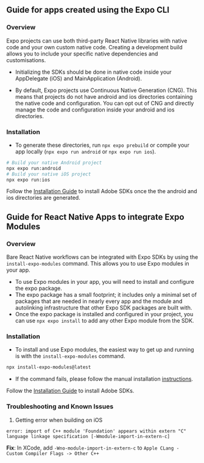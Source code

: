 ## Guide for apps created using the Expo CLI

### Overview
Expo projects can use both third-party React Native libraries with native code and your own custom native code. Creating a development build allows you to include your specific native dependencies and customisations.

- Initializing the SDKs should be done in native code inside your AppDelegate (iOS) and MainApplication (Android). 

- By default, Expo projects use Continuous Native Generation (CNG). This means that projects do not have android and ios directories containing the native code and configuration. You can opt out of CNG and directly manage the code and configuration inside your android and ios directories.

### Installation

- To generate these directories, run `npx expo prebuild` or compile your app locally (`npx expo run android` or `npx expo run ios`).

```bash
# Build your native Android project
npx expo run:android
# Build your native iOS project
npx expo run:ios
```

Follow the [Installation Guide](../README.md#Installation) to install Adobe SDKs once the the android and ios directories are generated.

## Guide for React Native Apps to integrate Expo Modules

### Overview
Bare React Native workflows can be integrated with Expo SDKs by using the `install-expo-modules` command. This allows you to use Expo modules in your app.
- To use Expo modules in your app, you will need to install and configure the expo package.
- The expo package has a small footprint; it includes only a minimal set of packages that are needed in nearly every app and the module and autolinking infrastructure that other Expo SDK packages are built with.
- Once the expo package is installed and configured in your project, you can use `npx expo install` to add any other Expo module from the SDK.

### Installation
- To install and use Expo modules, the easiest way to get up and running is with the `install-expo-modules` command.
```bash
npx install-expo-modules@latest
```
- If the command fails, please follow the manual installation [instructions](https://docs.expo.dev/bare/installing-expo-modules/#manual-installation).

Follow the [Installation Guide](../README.md#Installation) to install Adobe SDKs.

### Troubleshooting and Known Issues
1. Getting error when building on iOS
```xcode
error: import of C++ module 'Foundation' appears within extern "C" language linkage specification [-Wmodule-import-in-extern-c]
```
**Fix**: In XCode, add `-Wno-module-import-in-extern-c` to `Apple CLang - Custom Compiler Flags -> Other C++`

